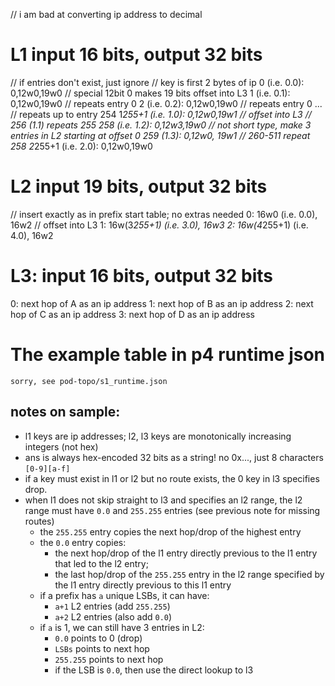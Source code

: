 // i am bad at converting ip address to decimal

# L1 input 16 bits, output 32 bits
// if entries don't exist, just ignore
// key is first 2 bytes of ip
0 (i.e. 0.0): 0,12w0,19w0 // special 12bit 0 makes 19 bits offset into L3
1 (i.e. 0.1): 0,12w0,19w0 // repeats entry 0
2 (i.e. 0.2): 0,12w0,19w0 // repeats entry 0
...
// repeats up to entry 254
1*255+1 (i.e. 1.0): 0,12w0,19w1 // offset into L3
// 256 (1.1) repeats 255
258 (i.e. 1.2): 0,12w3,19w0 // not short type, make 3 entries in L2 starting at offset 0
259 (1.3): 0,12w0, 19w1
// 260-511 repeat 258
2*255+1 (i.e. 2.0): 0,12w0,19w0

# L2 input 19 bits, output 32 bits
// insert exactly as in prefix start table; no extras needed
0: 16w0 (i.e. 0.0), 16w2 // offset into L3
1: 16w(3*255+1) (i.e. 3.0), 16w3
2: 16w(4*255+1) (i.e. 4.0), 16w2

# L3: input 16 bits, output 32 bits
0: next hop of A as an ip address
1: next hop of B as an ip address
2: next hop of C as an ip address
3: next hop of D as an ip address


# The example table in p4 runtime json
```
sorry, see pod-topo/s1_runtime.json
```

## notes on sample:
- l1 keys are ip addresses; l2, l3 keys are monotonically increasing integers (not hex)
- ans is always hex-encoded 32 bits as a string! no 0x..., just 8 characters `[0-9][a-f]`
- if a key must exist in l1 or l2 but no route exists, the 0 key in l3 specifies drop.
- when l1 does not skip straight to l3 and specifies an l2 range, the l2 range
    must have `0.0` and `255.255` entries (see previous note for missing routes)
    - the `255.255` entry copies the next hop/drop of the highest entry
    - the `0.0` entry copies:
        - the next hop/drop of the l1 entry directly previous to the l1 entry
            that led to the l2 entry;
        - the last hop/drop of the `255.255` entry in the l2 range specified by
            the l1 entry directly previous to this l1 entry
    - if a prefix has `a` unique LSBs, it can have:
        - `a+1` L2 entries (add `255.255`)
        - `a+2` L2 entries (also add `0.0`)
    - if `a` is 1, we can still have 3 entries in L2:
        - `0.0` points to 0 (drop)
        - `LSBs` points to next hop
        - `255.255` points to next hop
        - if the LSB is `0.0`, then use the direct lookup to l3
